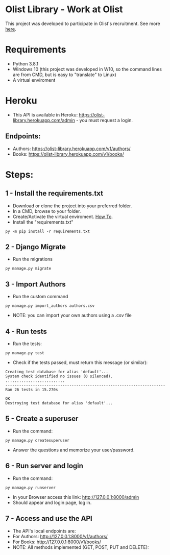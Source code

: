 # Olist Library - Work at Olist
This project was developed to participate in Olist's recruitment.
See more [here](https://github.com/olist/work-at-olist).

# Requirements
* Python 3.8.1
* Windows 10 (this project was developed in W10, so the command lines are from CMD, but is easy to "translate" to Linux)
* A virtual enviroment

# Heroku
* This API is available in Heroku: https://olist-library.herokuapp.com/admin - you must request a login.
## Endpoints:
* Authors: https://olist-library.herokuapp.com/v1/authors/
* Books: https://olist-library.herokuapp.com/v1/books/

# Steps:
## 1 - Install the requirements.txt
- Download or clone the project into your preferred folder. 
- In a CMD, browse to your folder.
- Create/Activate the virtual enviroment. [How To](https://uoa-eresearch.github.io/eresearch-cookbook/recipe/2014/11/26/python-virtual-env/).
- Install the "requirements.txt"
```
py -m pip install -r requirements.txt
```

## 2 - Django Migrate
- Run the migrations
```
py manage.py migrate
```
## 3 - Import Authors
- Run the custom command
```
py manage.py import_authors authors.csv
```
- NOTE: you can import your own authors using a .csv file 

## 4 - Run tests
- Run the tests:
```
py manage.py test
```
- Check if the tests passed, must return this message (or similar):
```
Creating test database for alias 'default'...
System check identified no issues (0 silenced).
..........................
----------------------------------------------------------------------
Ran 26 tests in 15.270s

OK
Destroying test database for alias 'default'...
```

## 5 - Create a superuser
- Run the command:
```
py manage.py createsuperuser
```
- Answer the questions and memorize your user/password.

## 6 - Run server and login
- Run the command:
```
py manage.py runserver
```
- In your Browser access this link: http://127.0.0.1:8000/admin
- Should appear and login page, log in.

## 7 - Access and use the API
- The API's local endpoints are: 
- For Authors: http://127.0.0.1:8000/v1/authors/
- For Books: http://127.0.0.1:8000/v1/books/
- NOTE: All methods implemented (GET, POST, PUT and DELETE):
